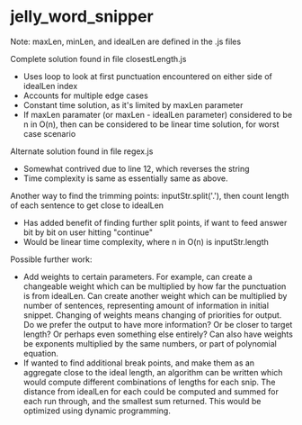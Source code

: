 # jelly_word_snipper

Note: maxLen, minLen, and idealLen are defined in the .js files

Complete solution found in file closestLength.js
 - Uses loop to look at first punctuation encountered on either side of idealLen index
 - Accounts for multiple edge cases
 - Constant time solution, as it's limited by maxLen parameter
 - If maxLen paramater (or maxLen - idealLen parameter) considered to be n in O(n), then can be considered to be linear time solution, for worst case scenario

Alternate solution found in file regex.js
- Somewhat contrived due to line 12, which reverses the string
- Time complexity is same as essentially same as above.

Another way to find the trimming points: inputStr.split('.'), then count length of each sentence to get close to idealLen
- Has added benefit of finding further split points, if want to feed answer bit by bit on user hitting "continue"
- Would be linear time complexity, where n in O(n) is inputStr.length



Possible further work:
- Add weights to certain parameters. For example, can create a changeable weight which can be multiplied by how far the punctuation is from idealLen. Can create another weight which can be multiplied by number of sentences, representing amount of information in initial snippet. Changing of weights means changing of priorities for output. Do we prefer the output to have more information? Or be closer to target length? Or perhaps even something else entirely? Can also have weights be exponents multiplied by the same numbers, or part of polynomial equation.
- If wanted to find additional break points, and make them as an aggregate close to the ideal length, an algorithm can be written which would compute different combinations of lengths for each snip. The distance from idealLen for each could be computed and summed for each run through, and the smallest sum returned. This would be optimized using dynamic programming.
